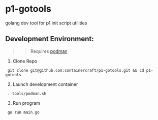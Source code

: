 # p1-gotools
golang dev tool for p1 init script utilities

## Development Environment:
>  > Requires [podman]
  1. Clone Repo
```
 git clone git@github.com:containercraft/p1-gotools.git && cd p1-gotools    
```
  2. Launch development container
```
 . tools/podman.sh
```
  3. Run program
```
 go run main.go
```
[podman]:https://podman.io/
